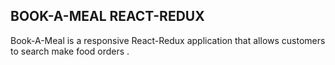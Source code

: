

## BOOK-A-MEAL REACT-REDUX

Book-A-Meal is a responsive React-Redux  application that allows customers to search make food orders .


